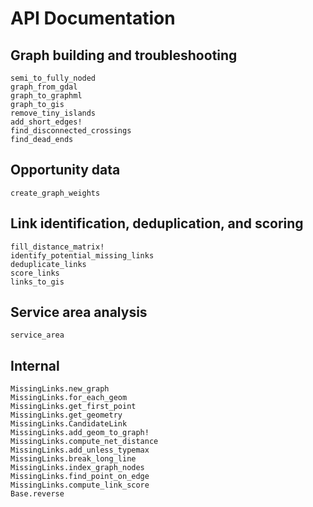 # API Documentation

## Graph building and troubleshooting

```@docs
semi_to_fully_noded
graph_from_gdal
graph_to_graphml
graph_to_gis
remove_tiny_islands
add_short_edges!
find_disconnected_crossings
find_dead_ends
```
## Opportunity data

```@docs
create_graph_weights
```

## Link identification, deduplication, and scoring

```@docs
fill_distance_matrix!
identify_potential_missing_links
deduplicate_links
score_links
links_to_gis
```

## Service area analysis

```@docs
service_area
```

## Internal

```@docs
MissingLinks.new_graph
MissingLinks.for_each_geom
MissingLinks.get_first_point
MissingLinks.get_geometry
MissingLinks.CandidateLink
MissingLinks.add_geom_to_graph!
MissingLinks.compute_net_distance
MissingLinks.add_unless_typemax
MissingLinks.break_long_line
MissingLinks.index_graph_nodes
MissingLinks.find_point_on_edge
MissingLinks.compute_link_score
Base.reverse
```